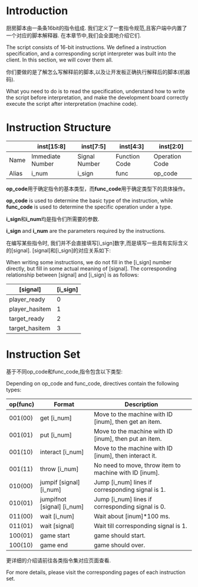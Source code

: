 # Introduction

厨房脚本由一条条16bit的指令组成. 我们定义了一套指令规范,且客户端中内置了一个对应的脚本解释器. 
在本章节中,我们会全面地介绍它们.

The script consists of 16-bit instructions. We defined a instruction specification, and a corresponding script interpreter was built into the client.
In this section, we will cover them all.

你们要做的是了解怎么写解释前的脚本,以及让开发板正确执行解释后的脚本(机器码).

What you need to do is to read the specification, understand how to write the script before interpretation, and make the development board correctly execute the script after interpretation (machine code).


# Instruction Structure

|      | inst[15:8] | inst[7:5] | inst[4:3] | inst[2:0] |
|------|-------|----------|--------|----|
|Name  | Immediate Number| Signal Number | Function Code |Operation Code |
|Alias  | i_num | i_sign | func | op_code |


**op_code**用于确定指令的基本类型，而**func_code**用于确定类型下的具体操作。

**op_code** is used to determine the basic type of the instruction, while **func_code** is used to determine the specific operation under a type.

**i_sign**和**i_num**均是指令们所需要的参数.

**i_sign** and **i_num** are the parameters required by the instructions.

在编写某些指令时, 我们并不会直接填写[i_sign]数字,而是填写一些具有实际含义的[signal]. [signal]和[i_sign]的对应关系如下:

When writing some instructions, we do not fill in the [i_sign] number directly, but fill in some actual meaning of [signal]. The corresponding relationship between [signal] and [i_sign] is as follows:

|[signal]|[i_sign]|
|------|-----|
|player_ready|0|
|player_hasitem|1|
|target_ready|2|
|target_hasitem|3|



# Instruction Set
基于不同op_code和func_code,指令包含以下类型:

Depending on op_code and func_code, directives contain the following types:

| op(func) | Format | Description|
|------|-------|----------|
| 001(00) | get [i_num] | Move to the machine with ID [inum], then get an item.|
| 001(01) | put [i_num] | Move to the machine with ID [inum], then put an item.|
| 001(10) | interact [i_num] | Move to the machine with ID [inum], then interact it.|
| 001(11) | throw [i_num] | No need to move, throw item to machine with ID [inum].|
| 010(00) | jumpif [signal] [i_num] | Jump [i_num] lines if corresponding signal is 1.|
| 010(01) | jumpifnot [signal] [i_num] | Jump [i_num] lines if corresponding signal is 0.|
| 011(00) | wait [i_num] | Wait about [inum]*100 ms.|
| 011(01) | wait [signal] | Wait till corresponding signal is 1.|
| 100(01) | game start | game should start.|
| 100(10) | game end | game should over.|

更详细的介绍请前往各类指令集对应页面查看.

For more details, please visit the corresponding pages of each instruction set.



